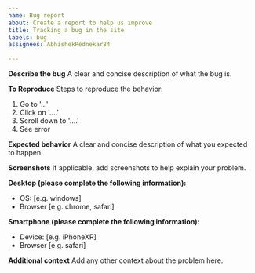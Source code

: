 ```yaml
---
name: Bug report
about: Create a report to help us improve
title: Tracking a bug in the site
labels: bug
assignees: AbhishekPednekar84

---
```


**Describe the bug**
A clear and concise description of what the bug is.

**To Reproduce**
Steps to reproduce the behavior:
1. Go to '...'
2. Click on '....'
3. Scroll down to '....'
4. See error

**Expected behavior**
A clear and concise description of what you expected to happen.

**Screenshots**
If applicable, add screenshots to help explain your problem.

**Desktop (please complete the following information):**
 - OS: [e.g. windows]
 - Browser [e.g. chrome, safari]

**Smartphone (please complete the following information):**
 - Device: [e.g. iPhoneXR]
 - Browser [e.g. safari]

**Additional context**
Add any other context about the problem here.
